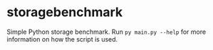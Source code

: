 # storagebenchmark

Simple Python storage benchmark. Run ```py main.py --help``` for more information on how 
the script is used. 
